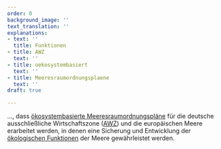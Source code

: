 ```yaml
---
order: 0
background_image: ''
text_translation: ''
explanations:
- text: ''
  title: Funktionen
- title: AWZ
  text: ''
- title: oekosystembasiert
  text: ''
- title: Meeresraumordnungsplaene
  text: ''
draft: true

---
```

…, dass [ökosystembasierte ](# "oekosystembasiert")[Meeres­raumordnungspläne]( "Meeresraumordnungsplaene") für die deutsche ausschließliche Wirtschaftszone ([AWZ](# "AWZ")) und die europäischen Meere erarbeitet werden, in denen eine Sicherung und Entwicklung der [ökologischen Funktionen](# "Funktionen") der Meere gewährleistet werden.